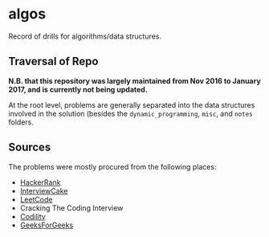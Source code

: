 # algos

Record of drills for algorithms/data structures.

## Traversal of Repo

**N.B. that this repository was largely maintained from Nov 2016 to January 2017, and is currently not being updated.**

At the root level, problems are generally separated into the data structures involved in the solution (besides the `dynamic_programming`, `misc`, and `notes` folders.

## Sources

The problems were mostly procured from the following places:

  * [HackerRank](https://www.hackerrank.com/)
  * [InterviewCake](https://www.interviewcake.com/)
  * [LeetCode](https://leetcode.com/)
  * Cracking The Coding Interview
  * [Codility](https://codility.com/)
  * [GeeksForGeeks](http://www.geeksforgeeks.org/)
